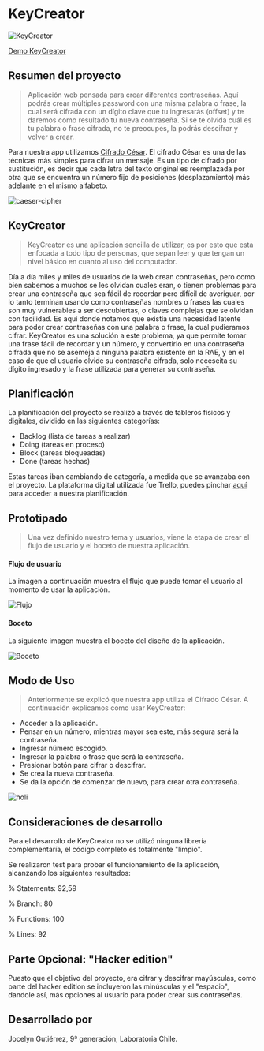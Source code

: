 # KeyCreator

![KeyCreator](https://i.ibb.co/XtH486M/Key-Creator.png)


[Demo KeyCreator](https://joogutierrez.github.io/SCL009-Cipher/src/index.html)


## Resumen del proyecto

> Aplicación web pensada para crear diferentes contraseñas. Aquí podrás crear múltiples password con una misma palabra o frase, la cual será cifrada con un dígito clave que tu ingresarás (offset) y te daremos como resultado tu nueva contraseña. Si se te olvida cuál es tu palabra o frase cifrada, no te preocupes, la podrás descifrar y volver a crear.

Para nuestra app utilizamos [Cifrado César](https://en.wikipedia.org/wiki/Caesar_cipher). El cifrado César es una de las técnicas más simples para cifrar un mensaje. Es un tipo de cifrado por sustitución, es decir que cada letra del texto original es reemplazada por otra que se encuentra un número fijo de posiciones (desplazamiento) más adelante en el mismo alfabeto.

![caeser-cipher](https://i.ibb.co/W0dtBSb/Ccesarimg.png)


## KeyCreator

>KeyCreator es una aplicación sencilla de utilizar, es por esto que esta enfocada a todo tipo de personas, que sepan leer y que tengan un nivel básico en cuanto al uso del computador.

Día a día miles y miles de usuarios de la web crean contraseñas, pero como bien sabemos a muchos se les olvidan cuales eran, o tienen problemas para crear una contraseña que sea fácil de recordar pero difícil de averiguar, por lo tanto terminan usando como contraseñas nombres o frases las cuales son muy vulnerables a ser descubiertas, o claves complejas que se olvidan con facilidad. Es aquí donde notamos que existía una necesidad latente para poder crear contraseñas con una palabra o frase, la cual pudieramos cifrar. 
KeyCreator es una solución a este problema, ya que permite tomar una frase fácil de recordar y un número, y convertirlo en una contraseña cifrada que no se asemeja a ninguna palabra existente en la RAE, y en el caso de que el usuario olvide su contraseña cifrada, solo neceseita su dígito ingresado y la frase utilizada para generar su contraseña.

## Planificación

La planificación del proyecto se realizó a través de tableros físicos y digitales, dividido en las siguientes categorías: 

- Backlog (lista de tareas a realizar)
- Doing (tareas en proceso)
- Block (tareas bloqueadas)
- Done (tareas hechas)

Estas tareas iban cambiando de categoría, a medida que se avanzaba con el proyecto. La plataforma digital utilizada fue Trello, puedes pinchar [aquí](https://trello.com/b/x1H0OMf0/proyecto-cipher) para acceder a nuestra planificación.


## Prototipado

>Una vez definido nuestro tema y usuarios, viene la etapa de crear el flujo de usuario y el boceto de nuestra aplicación.

#### Flujo de usuario

La imagen a continuación muestra el flujo que puede tomar el usuario al momento de usar la aplicación.

![Flujo](https://i.ibb.co/sm43yQN/Flujo-usuario.jpg "Flujo de usuario")

#### Boceto

La siguiente imagen muestra el boceto del diseño de la aplicación.

![Boceto](https://i.ibb.co/qsCTP9t/boceto.jpg "Boceto")

## Modo de Uso

>Anteriormente se explicó que nuestra app utiliza el Cifrado César. A continuación explicamos como usar KeyCreator:

- Acceder a la aplicación.
- Pensar en un número, mientras mayor sea este, más segura será la contraseña.
- Ingresar número escogido.
- Ingresar la palabra o frase que será la contraseña.
- Presionar botón para cifrar o descifrar.
- Se crea la nueva contraseña.
- Se da la opción de comenzar de nuevo, para crear otra contraseña.

![holi](https://media.giphy.com/media/jto0sTw5lkuuYKUvpT/giphy.gif)

## Consideraciones de desarrollo

Para el desarrollo de KeyCreator no se utilizó ninguna librería complementaría, el código completo es totalmente "limpio".

Se realizaron test para probar el funcionamiento de la aplicación, alcanzando los siguientes resultados:

% Statements: 92,59

% Branch: 80

% Functions: 100

% Lines: 92

## Parte Opcional: "Hacker edition"

Puesto que el objetivo del proyecto, era cifrar y descifrar mayúsculas, como parte del hacker edition se incluyeron las minúsculas y el "espacio", dandole así, más opciones al usuario para poder crear sus contraseñas.

## Desarrollado por

Jocelyn Gutiérrez, 9ª generación, Laboratoria Chile.
